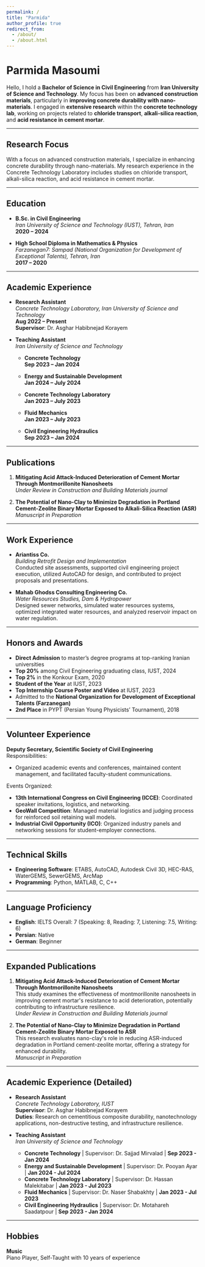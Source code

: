 ```yaml
---
permalink: /
title: "Parmida"
author_profile: true
redirect_from: 
  - /about/
  - /about.html
---
```


# Parmida Masoumi

Hello, I hold a **Bachelor of Science in Civil Engineering** from **Iran University of Science and Technology**. My focus has been on **advanced construction materials**, particularly in **improving concrete durability with nano-materials**. I engaged in **extensive research** within the **concrete technology lab**, working on projects related to **chloride transport**, **alkali-silica reaction**, and **acid resistance in cement mortar**.


---

## Research Focus

With a focus on advanced construction materials, I specialize in enhancing concrete durability through nano-materials. My research experience in the Concrete Technology Laboratory includes studies on chloride transport, alkali-silica reaction, and acid resistance in cement mortar.

---

## Education

- **B.Sc. in Civil Engineering**  
  _Iran University of Science and Technology (IUST), Tehran, Iran_  
  **2020 – 2024**

- **High School Diploma in Mathematics & Physics**  
  _Farzanegan7: Sampad (National Organization for Development of Exceptional Talents), Tehran, Iran_  
  **2017 – 2020**

---

## Academic Experience

- **Research Assistant**  
  _Concrete Technology Laboratory, Iran University of Science and Technology_  
  **Aug 2022 – Present**  
  **Supervisor**: Dr. Asghar Habibnejad Korayem

- **Teaching Assistant**  
  _Iran University of Science and Technology_  

  - **Concrete Technology**  
    **Sep 2023 – Jan 2024**
    
  - **Energy and Sustainable Development**  
    **Jan 2024 – July 2024**

  - **Concrete Technology Laboratory**  
    **Jan 2023 – July 2023**

  - **Fluid Mechanics**  
    **Jan 2023 – July 2023**

  - **Civil Engineering Hydraulics**  
    **Sep 2023 – Jan 2024**


---

## Publications

1. **Mitigating Acid Attack-Induced Deterioration of Cement Mortar Through Montmorillonite Nanosheets**  
   _Under Review in Construction and Building Materials journal_

2. **The Potential of Nano-Clay to Minimize Degradation in Portland Cement-Zeolite Binary Mortar Exposed to Alkali-Silica Reaction (ASR)**  
   _Manuscript in Preparation_

---

## Work Experience

- **Ariantiss Co.**  
  _Building Retrofit Design and Implementation_  
  Conducted site assessments, supported civil engineering project execution, utilized AutoCAD for design, and contributed to project proposals and presentations.

- **Mahab Ghodss Consulting Engineering Co.**  
  _Water Resources Studies, Dam & Hydropower_  
  Designed sewer networks, simulated water resources systems, optimized integrated water resources, and analyzed reservoir impact on water regulation.

---

## Honors and Awards

- **Direct Admission** to master’s degree programs at top-ranking Iranian universities
- **Top 20%** among Civil Engineering graduating class, IUST, 2024
- **Top 2%** in the Konkour Exam, 2020
- **Student of the Year** at IUST, 2023
- **Top Internship Course Poster and Video** at IUST, 2023
- Admitted to the **National Organization for Development of Exceptional Talents (Farzanegan)**
- **2nd Place** in PYPT (Persian Young Physicists’ Tournament), 2018

---

## Volunteer Experience

**Deputy Secretary, Scientific Society of Civil Engineering**  
Responsibilities:
- Organized academic events and conferences, maintained content management, and facilitated faculty-student communications.

Events Organized:
- **13th International Congress on Civil Engineering (ICCE)**: Coordinated speaker invitations, logistics, and networking.
- **GeoWall Competition**: Managed material logistics and judging process for reinforced soil retaining wall models.
- **Industrial Civil Opportunity (ICO)**: Organized industry panels and networking sessions for student-employer connections.

---

## Technical Skills

- **Engineering Software**: ETABS, AutoCAD, Autodesk Civil 3D, HEC-RAS, WaterGEMS, SewerGEMS, ArcMap
- **Programming**: Python, MATLAB, C, C++

---

## Language Proficiency

- **English**: IELTS Overall: 7 (Speaking: 8, Reading: 7, Listening: 7.5, Writing: 6)
- **Persian**: Native
- **German**: Beginner

---

## Expanded Publications

1. **Mitigating Acid Attack-Induced Deterioration of Cement Mortar Through Montmorillonite Nanosheets**  
   This study examines the effectiveness of montmorillonite nanosheets in improving cement mortar's resistance to acid deterioration, potentially contributing to infrastructure resilience.  
   _Under Review in Construction and Building Materials journal_

2. **The Potential of Nano-Clay to Minimize Degradation in Portland Cement-Zeolite Binary Mortar Exposed to ASR**  
   This research evaluates nano-clay's role in reducing ASR-induced degradation in Portland cement-zeolite mortar, offering a strategy for enhanced durability.  
   _Manuscript in Preparation_

---

## Academic Experience (Detailed)

- **Research Assistant**  
  _Concrete Technology Laboratory, IUST_  
  **Supervisor**: Dr. Asghar Habibnejad Korayem  
  **Duties**: Research on cementitious composite durability, nanotechnology applications, non-destructive testing, and infrastructure resilience.

- **Teaching Assistant**  
  _Iran University of Science and Technology_  
  - **Concrete Technology** | Supervisor: Dr. Sajjad Mirvalad | **Sep 2023 - Jan 2024**
  - **Energy and Sustainable Development** | Supervisor: Dr. Pooyan Ayar | **Jan 2024 - Jul 2024**
  - **Concrete Technology Laboratory** | Supervisor: Dr. Hassan Malekitabar | **Jan 2023 - Jul 2023**
  - **Fluid Mechanics** | Supervisor: Dr. Naser Shabakhty | **Jan 2023 - Jul 2023**
  - **Civil Engineering Hydraulics** | Supervisor: Dr. Motahareh Saadatpour | **Sep 2023 - Jan 2024**

---

## Hobbies

**Music**  
Piano Player, Self-Taught with 10 years of experience
